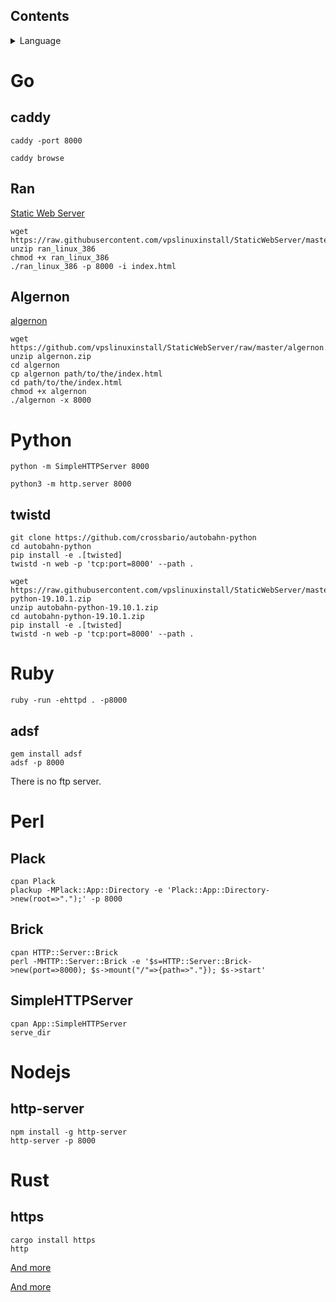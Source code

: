 ## Contents
<details><summary>Language</summary>
<p>

* **[Go](#Go)**  
       * **[caddy](#caddy)**
       * **[Ran](#Ran)**<br />
* **[Python](#Python)**<br />        
* **[Ruby](#Ruby)**<br />        
* **[Perl](#Perl)**<br />        
* **[Nodejs](#Nodejs)**<br />
* **[Rust](#Rust)**<br />        






</p>
</details> 

# Go        

## caddy        

`caddy -port 8000`        

`caddy browse`       

## Ran

[Static Web Server](https://github.com/m3ng9i/ran)

```      
wget https://raw.githubusercontent.com/vpslinuxinstall/StaticWebServer/master/ran_linux_386.zip       
unzip ran_linux_386       
chmod +x ran_linux_386        
./ran_linux_386 -p 8000 -i index.html        

```
       



## Algernon        

[algernon](https://github.com/xyproto/algernon) 

```        
wget https://github.com/vpslinuxinstall/StaticWebServer/raw/master/algernon.zip        
unzip algernon.zip      
cd algernon     
cp algernon path/to/the/index.html      
cd path/to/the/index.html
chmod +x algernon        
./algernon -x 8000        

```        

    


















# Python        

`python -m SimpleHTTPServer 8000`        

`python3 -m http.server 8000`        

## twistd        

```        
git clone https://github.com/crossbario/autobahn-python        
cd autobahn-python        
pip install -e .[twisted]        
twistd -n web -p 'tcp:port=8000' --path .        

```        

```        
wget https://raw.githubusercontent.com/vpslinuxinstall/StaticWebServer/master/autobahn-python-19.10.1.zip        
unzip autobahn-python-19.10.1.zip        
cd autobahn-python-19.10.1.zip        
pip install -e .[twisted]        
twistd -n web -p 'tcp:port=8000' --path .        

```

# Ruby        

`ruby -run -ehttpd . -p8000`        

## adsf        
```        
gem install adsf        
adsf -p 8000        

```        
There is no ftp server.        


# Perl        

## Plack        

```        
cpan Plack        
plackup -MPlack::App::Directory -e 'Plack::App::Directory->new(root=>".");' -p 8000        

```        




## Brick        

```        
cpan HTTP::Server::Brick        
perl -MHTTP::Server::Brick -e '$s=HTTP::Server::Brick->new(port=>8000); $s->mount("/"=>{path=>"."}); $s->start'        

```        








## SimpleHTTPServer        

```        
cpan App::SimpleHTTPServer        
serve_dir        

```        


# Nodejs        

## http-server         

```      
npm install -g http-server        
http-server -p 8000        

```        



       













# Rust        

## https

```        
cargo install https        
http        

```        












[And more](https://gist.github.com/willurd/5720255#comment-841915)     


[And more](https://github.com/imgarylai/awesome-webservers)     







































